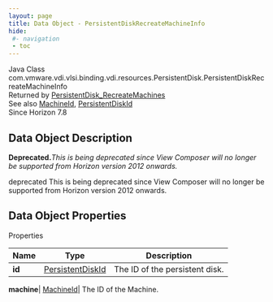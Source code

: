 ```yaml
---
layout: page
title: Data Object - PersistentDiskRecreateMachineInfo
hide:
 #- navigation
 - toc
---
```






Java Class
    com.vmware.vdi.vlsi.binding.vdi.resources.PersistentDisk.PersistentDiskRecreateMachineInfo  
Returned by
     [PersistentDisk_RecreateMachines](vdi.resources.PersistentDisk.md#recreateMachines)  
See also
     [MachineId](vdi.entity.MachineId.md), [PersistentDiskId](vdi.entity.PersistentDiskId.md)  
Since 
    Horizon 7.8

## Data Object Description 

**Deprecated.**_This is being deprecated since View Composer will no longer be supported from Horizon version 2012 onwards._

deprecated This is being deprecated since View Composer will no longer be supported from Horizon version 2012 onwards. 

## Data Object Properties

Properties

Name |  Type |  Description   
---|---|---  
**id**| [PersistentDiskId](vdi.entity.PersistentDiskId.md)|  The ID of the persistent disk.   
  
**machine**| [MachineId](vdi.entity.MachineId.md)|  The ID of the Machine.   
  
  
  
 
  
  

